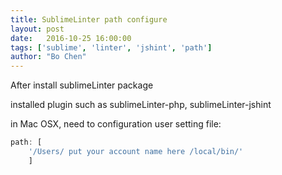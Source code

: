 ```yaml
---
title: SublimeLinter path configure
layout: post
date:   2016-10-25 16:00:00 
tags: ['sublime', 'linter', 'jshint', 'path']
author: "Bo Chen"
---
```


After install sublimeLinter package

installed plugin such as sublimeLinter-php, sublimeLinter-jshint

in Mac OSX, need to configuration user setting file: 

~~~js
path: [
    '/Users/ put your account name here /local/bin/'
    ]
~~~
